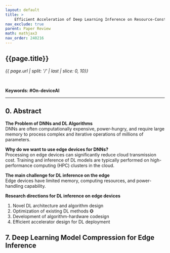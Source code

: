 ```yaml
---
layout: default
title: >
    Efficient Acceleration of Deep Learning Inference on Resource-Constrained Edge Devices: A Review
nav_exclude: true
parent: Paper Review
math: mathjax3
nav_order: 240216
---
```


## {{page.title}}
*{{ page.url | split: '/' | last | slice: 0, 10}}*

 <br>

**Keywords: #On-deviceAI**

---

## 0. Abstract
**The Problem of DNNs and DL Algorithms**  
DNNs are often computationally expensive, power-hungry, and require large memory to process complex and iterative operations of millions of parameters.  

**Why do we want to use edge devices for DNNs?**   
Processing on edge devices can significantly reduce cloud transmission cost. Training and inference of DL models are typically performed on high-performance computing (HPC) clusters in the cloud. 

**The main challenge for DL inference on the edge**  
Edge devices have limited memory, computing resources, and power-handling capability. 

**Research directions for DL inference on edge devices**   
1) Novel DL architecture and algorithm design
2) Optimization of existing DL methods ✪
3) Development of algorithm-hardware codesign
4) Efficient accelerator design for DL deployment

## 7. Deep Learning Model Compression for Edge Inference 



